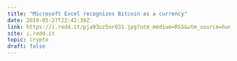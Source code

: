 ```yaml
---
title: "Microsoft Excel recognizes Bitcoin as a currency"
date: 2019-05-27T22:42:39Z
link: https://i.redd.it/pja93uz5nr031.jpg?utm_medium=RSS&utm_source=hune
site: i.redd.it
topic: crypto
draft: false
---
```

